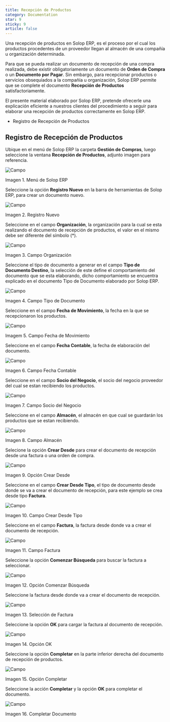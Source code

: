 ```yaml
---
title: Recepción de Productos
category: Documentation
star: 9
sticky: 9
article: false
---
```


Una recepción de productos en Solop ERP, es el proceso por el cual los productos procedentes de un proveedor llegan al almacén de una compañía u organización determinada.

Para que se pueda realizar un documento de recepción de una compra realizada, debe existir obligatoriamente un documento de **Orden de Compra** o un **Documento por Pagar**. Sin embargo, para recepcionar productos o servicios obsequiados a la compañía u organización, Solop ERP permite que se complete el documento **Recepción de Productos** satisfactoriamente.

El presente material elaborado por Solop ERP, pretende ofrecerle una explicación eficiente a nuestros clientes del procedimiento a seguir para elaborar una recepción de productos correctamente en Solop ERP.

- Registro de Recepción de Productos

## Registro de Recepción de Productos

Ubique en el menú de Solop ERP la carpeta **Gestión de Compras**, luego seleccione la ventana **Recepción de Productos**, adjunto imagen para referencia.

![Campo](/assets/img/docs/purchase-management/pum-purchase-image463.png)

Imagen 1. Menú de Solop ERP

Seleccione la opción **Registro Nuevo** en la barra de herramientas de Solop ERP, para crear un documento nuevo.

![Campo](/assets/img/docs/purchase-management/pum-purchase-image464.png)

Imagen 2. Registro Nuevo

Seleccione en el campo **Organización**, la organización para la cual se esta realizando el documento de recepción de productos, el valor en el mismo debe ser diferente del símbolo (\*).

![Campo](/assets/img/docs/purchase-management/pum-purchase-image465.png)

Imagen 3. Campo Organización

Seleccione el tipo de documento a generar en el campo **Tipo de Documento Destino**, la selección de este define el comportamiento del documento que se esta elaborando, dicho comportamiento se encuentra explicado en el documento Tipo de Documento elaborado por Solop ERP.

![Campo](/assets/img/docs/purchase-management/pum-purchase-image466.png)

Imagen 4. Campo Tipo de Documento

Seleccione en el campo **Fecha de Movimiento**, la fecha en la que se recepcionaron los productos.

![Campo](/assets/img/docs/purchase-management/pum-purchase-image467.png)

Imagem 5. Campo Fecha de Movimiento

Seleccione en el campo **Fecha Contable**, la fecha de elaboración del documento.

![Campo](/assets/img/docs/purchase-management/pum-purchase-image468.png)

Imagen 6. Campo Fecha Contable

Seleccione en el campo **Socio del Negocio**, el socio del negocio proveedor del cual se estan recibiendo los productos.

![Campo](/assets/img/docs/purchase-management/pum-purchase-image469.png)

Imagen 7. Campo Socio del Negocio

Seleccione en el campo **Almacén**, el almacén en que cual se guardarán los productos que se estan recibiendo.

![Campo](/assets/img/docs/purchase-management/pum-purchase-image470.png)

Imagen 8. Campo Almacén

Selecione la opción **Crear Desde** para crear el documento de recepción desde una factura o una orden de compra.

![Campo](/assets/img/docs/purchase-management/pum-purchase-image471.png)

Imagen 9. Opción Crear Desde

Seleccione en el campo **Crear Desde Tipo**, el tipo de documento desde donde se va a crear el documento de recepción, para este ejemplo se crea desde tipo **Factura**.

![Campo](/assets/img/docs/purchase-management/pum-purchase-image472.png)

Imagen 10. Campo Crear Desde Tipo

Seleccione en el campo **Factura**, la factura desde donde va a crear el documento de recepción.

![Campo](/assets/img/docs/purchase-management/pum-purchase-image473.png)

Imagen 11. Campo Factura

Seleccione la opción **Comenzar Búsqueda** para buscar la factura a seleccionar.

![Campo](/assets/img/docs/purchase-management/pum-purchase-image474.png)

Imagen 12. Opción Comenzar Búsqueda

Seleccione la factura desde donde va a crear el documento de recepción.

![Campo](/assets/img/docs/purchase-management/pum-purchase-image475.png)

Imagen 13. Selección de Factura

Seleccione la opción **OK** para cargar la factura al documento de recepción.

![Campo](/assets/img/docs/purchase-management/pum-purchase-image996.png)

Imagen 14. Opción OK

Seleccione la opción **Completar** en la parte inferior derecha del documento de recepción de productos.

![Campo](/assets/img/docs/purchase-management/pum-purchase-image476.png)

Imagen 15. Opción Completar

Seleccione la acción **Completar** y la opción **OK** para completar el documento.

![Campo](/assets/img/docs/purchase-management/pum-purchase-image477.png)

Imagen 16. Completar Documento
